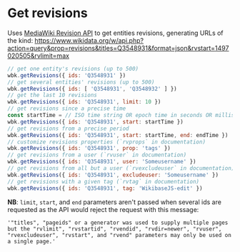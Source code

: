 # Get revisions

Uses [MediaWiki Revision API](https://www.mediawiki.org/wiki/API:Revisions) to get entities revisions, generating URLs of the kind: https://www.wikidata.org/w/api.php?action=query&prop=revisions&titles=Q3548931&format=json&rvstart=1497020505&rvlimit=max

```js
// get one entity's revisions (up to 500)
wbk.getRevisions({ ids: 'Q3548931' })
// get several entities' revisions (up to 500)
wbk.getRevisions({ ids: [ 'Q3548931', 'Q3548932' ] })
// get the last 10 revisions
wbk.getRevisions({ ids: 'Q3548931', limit: 10 })
// get revisions since a precise time
const startTime = // ISO time string OR epoch time in seconds OR milliseconds
wbk.getRevisions({ ids: 'Q3548931', start: startTime })
// get revisions from a precise period
wbk.getRevisions({ ids: 'Q3548931', start: startTime, end: endTime })
// customize revisions properties (`rvprops` in documentation)
wbk.getRevisions({ ids: 'Q3548931', prop: 'tags' })
// get revisions from a user (`rvuser` in documentation)
wbk.getRevisions({ ids: 'Q3548931', user: 'Someusername' })
// get revisions from all but a user (`rvexcludeuser` in documentation)
wbk.getRevisions({ ids: 'Q3548931', excludeuser: 'Someusername' })
// get revisions with a given tag (`rvtag` in documentation)
wbk.getRevisions({ ids: 'Q3548931', tag: 'WikibaseJS-edit' })
```

**NB**: `limit`, `start`, and `end` parameters aren't passed when several ids are requested as the API would reject the request with this message:
```
'"titles", "pageids" or a generator was used to supply multiple pages but the "rvlimit", "rvstartid", "rvendid", "rvdir=newer", "rvuser", "rvexcludeuser", "rvstart", and "rvend" parameters may only be used on a single page.'
```
